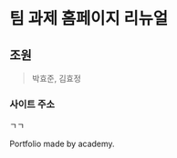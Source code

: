 # 팀 과제 홈페이지 리뉴얼

## 조원

> 박효준, 김효정



### 사이트 주소

[홈페이지]: https://hyojuns.github.io/Teamportfoliohomepage/	"홈페이지 이동"



ㄱㄱ

Portfolio made by academy.

